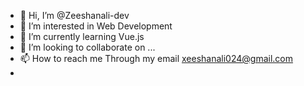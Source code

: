 - 👋 Hi, I’m @Zeeshanali-dev
- 👀 I’m interested in Web Development
- 🌱 I’m currently learning Vue.js
- 💞️ I’m looking to collaborate on ...
- 📫 How to reach me Through my email xeeshanali024@gmail.com
- 

<!---
Zeeshanali-dev/Zeeshanali-dev is a ✨ special ✨ repository because its `README.md` (this file) appears on your GitHub profile.
You can click the Preview link to take a look at your changes.
--->
